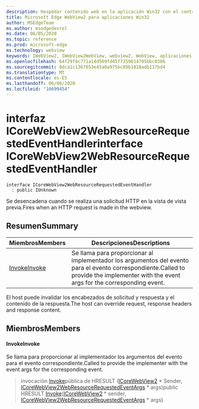 ```yaml
---
description: Hospedar contenido web en la aplicación Win32 con el control Microsoft Edge WebView2
title: Microsoft Edge WebView2 para aplicaciones Win32
author: MSEdgeTeam
ms.author: msedgedevrel
ms.date: 06/05/2020
ms.topic: reference
ms.prod: microsoft-edge
ms.technology: webview
keywords: IWebView2, IWebView2WebView, webview2, WebView, aplicaciones Win32, Win32, Edge, ICoreWebView2, ICoreWebView2Controller, control de explorador, HTML Edge
ms.openlocfilehash: 64f29f8c771a14d569fd45f7359614795bbc0386
ms.sourcegitcommit: 8dca1c1367853e45a0a975bc89b1818adb117bd4
ms.translationtype: MT
ms.contentlocale: es-ES
ms.lasthandoff: 06/08/2020
ms.locfileid: "10699454"
---
```

# <span data-ttu-id="d5352-104">interfaz ICoreWebView2WebResourceRequestedEventHandler</span><span class="sxs-lookup"><span data-stu-id="d5352-104">interface ICoreWebView2WebResourceRequestedEventHandler</span></span> 

```
interface ICoreWebView2WebResourceRequestedEventHandler
  : public IUnknown
```

<span data-ttu-id="d5352-105">Se desencadena cuando se realiza una solicitud HTTP en la vista de vista previa.</span><span class="sxs-lookup"><span data-stu-id="d5352-105">Fires when an HTTP request is made in the webview.</span></span>

## <span data-ttu-id="d5352-106">Resumen</span><span class="sxs-lookup"><span data-stu-id="d5352-106">Summary</span></span>

 <span data-ttu-id="d5352-107">Miembros</span><span class="sxs-lookup"><span data-stu-id="d5352-107">Members</span></span>                        | <span data-ttu-id="d5352-108">Descripciones</span><span class="sxs-lookup"><span data-stu-id="d5352-108">Descriptions</span></span>
--------------------------------|---------------------------------------------
[<span data-ttu-id="d5352-109">Invoke</span><span class="sxs-lookup"><span data-stu-id="d5352-109">Invoke</span></span>](#invoke) | <span data-ttu-id="d5352-110">Se llama para proporcionar al implementador los argumentos del evento para el evento correspondiente.</span><span class="sxs-lookup"><span data-stu-id="d5352-110">Called to provide the implementer with the event args for the corresponding event.</span></span>

<span data-ttu-id="d5352-111">El host puede invalidar los encabezados de solicitud y respuesta y el contenido de la respuesta.</span><span class="sxs-lookup"><span data-stu-id="d5352-111">The host can override request, response headers and response content.</span></span>

## <span data-ttu-id="d5352-112">Miembros</span><span class="sxs-lookup"><span data-stu-id="d5352-112">Members</span></span>

#### <span data-ttu-id="d5352-113">Invoke</span><span class="sxs-lookup"><span data-stu-id="d5352-113">Invoke</span></span> 

<span data-ttu-id="d5352-114">Se llama para proporcionar al implementador los argumentos del evento para el evento correspondiente.</span><span class="sxs-lookup"><span data-stu-id="d5352-114">Called to provide the implementer with the event args for the corresponding event.</span></span>

> <span data-ttu-id="d5352-115">invocación [Invoke](#invoke)pública de HRESULT ([ICoreWebView2](icorewebview2.md) \* Sender, [ICoreWebView2WebResourceRequestedEventArgs](icorewebview2webresourcerequestedeventargs.md) \* args)</span><span class="sxs-lookup"><span data-stu-id="d5352-115">public HRESULT [Invoke](#invoke)([ICoreWebView2](icorewebview2.md) \* sender, [ICoreWebView2WebResourceRequestedEventArgs](icorewebview2webresourcerequestedeventargs.md) \* args)</span></span>

